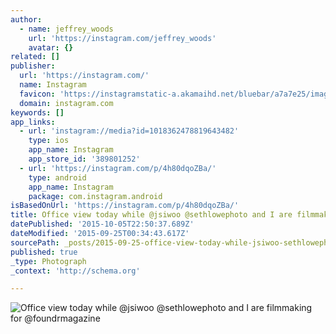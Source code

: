 ```yaml
---
author:
  - name: jeffrey_woods
    url: 'https://instagram.com/jeffrey_woods'
    avatar: {}
related: []
publisher:
  url: 'https://instagram.com/'
  name: Instagram
  favicon: 'https://instagramstatic-a.akamaihd.net/bluebar/a7a7e25/images/ico/favicon.ico'
  domain: instagram.com
keywords: []
app_links:
  - url: 'instagram://media?id=1018362478819643482'
    type: ios
    app_name: Instagram
    app_store_id: '389801252'
  - url: 'https://instagram.com/p/4h80dqoZBa/'
    type: android
    app_name: Instagram
    package: com.instagram.android
isBasedOnUrl: 'https://instagram.com/p/4h80dqoZBa/'
title: Office view today while @jsiwoo @sethlowephoto and I are filmmaking for @foundrmagazine
datePublished: '2015-10-05T22:50:37.689Z'
dateModified: '2015-09-25T00:34:43.617Z'
sourcePath: _posts/2015-09-25-office-view-today-while-jsiwoo-sethlowephoto-and-i-are-fil.md
published: true
_type: Photograph
_context: 'http://schema.org'

---
```

![Office view today while &commat;jsiwoo &commat;sethlowephoto and I are filmmaking for &commat;foundrmagazine](https://scontent.cdninstagram.com/hphotos-xfa1/t51.2885-15/e15/11376581_601620839980240_1741283531_n.jpg)